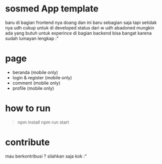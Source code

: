 # sosmed App template

baru di bagian frontend nya doang dan ini baru sebagian saja tapi setidak nya udh cukup untuk di developed status dari w udh abadoned mungkin ada yang butuh untuk experince di bagian backend bisa bangat karena sudah lumayan lengkap :"


# page

- beranda (mobile only)
- login & register (mobile only)
- comment (mobile only)
- profile (mobile only)

# how to run

> npm install
> npm run start 

# contribute

mau berkontribusi ? silahkan saja kok :"
